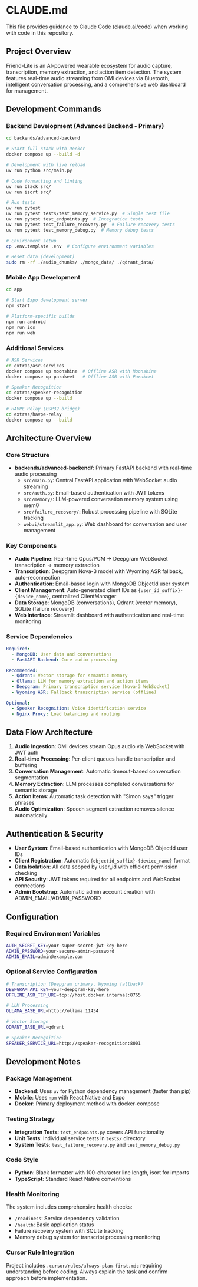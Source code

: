 # CLAUDE.md

This file provides guidance to Claude Code (claude.ai/code) when working with code in this repository.

## Project Overview

Friend-Lite is an AI-powered wearable ecosystem for audio capture, transcription, memory extraction, and action item detection. The system features real-time audio streaming from OMI devices via Bluetooth, intelligent conversation processing, and a comprehensive web dashboard for management.

## Development Commands

### Backend Development (Advanced Backend - Primary)
```bash
cd backends/advanced-backend

# Start full stack with Docker
docker compose up --build -d

# Development with live reload
uv run python src/main.py

# Code formatting and linting
uv run black src/
uv run isort src/

# Run tests
uv run pytest
uv run pytest tests/test_memory_service.py  # Single test file
uv run pytest test_endpoints.py  # Integration tests
uv run pytest test_failure_recovery.py  # Failure recovery tests
uv run pytest test_memory_debug.py  # Memory debug tests

# Environment setup
cp .env.template .env  # Configure environment variables

# Reset data (development)
sudo rm -rf ./audio_chunks/ ./mongo_data/ ./qdrant_data/
```

### Mobile App Development
```bash
cd app

# Start Expo development server
npm start

# Platform-specific builds
npm run android
npm run ios
npm run web
```

### Additional Services
```bash
# ASR Services
cd extras/asr-services
docker compose up moonshine  # Offline ASR with Moonshine
docker compose up parakeet   # Offline ASR with Parakeet

# Speaker Recognition
cd extras/speaker-recognition
docker compose up --build

# HAVPE Relay (ESP32 bridge)
cd extras/havpe-relay
docker compose up --build
```

## Architecture Overview

### Core Structure
- **backends/advanced-backend/**: Primary FastAPI backend with real-time audio processing
  - `src/main.py`: Central FastAPI application with WebSocket audio streaming
  - `src/auth.py`: Email-based authentication with JWT tokens
  - `src/memory/`: LLM-powered conversation memory system using mem0
  - `src/failure_recovery/`: Robust processing pipeline with SQLite tracking
  - `webui/streamlit_app.py`: Web dashboard for conversation and user management

### Key Components
- **Audio Pipeline**: Real-time Opus/PCM → Deepgram WebSocket transcription → memory extraction
- **Transcription**: Deepgram Nova-3 model with Wyoming ASR fallback, auto-reconnection
- **Authentication**: Email-based login with MongoDB ObjectId user system
- **Client Management**: Auto-generated client IDs as `{user_id_suffix}-{device_name}`, centralized ClientManager
- **Data Storage**: MongoDB (conversations), Qdrant (vector memory), SQLite (failure recovery)
- **Web Interface**: Streamlit dashboard with authentication and real-time monitoring

### Service Dependencies
```yaml
Required:
  - MongoDB: User data and conversations
  - FastAPI Backend: Core audio processing

Recommended:
  - Qdrant: Vector storage for semantic memory
  - Ollama: LLM for memory extraction and action items
  - Deepgram: Primary transcription service (Nova-3 WebSocket)
  - Wyoming ASR: Fallback transcription service (offline)

Optional:
  - Speaker Recognition: Voice identification service
  - Nginx Proxy: Load balancing and routing
```

## Data Flow Architecture

1. **Audio Ingestion**: OMI devices stream Opus audio via WebSocket with JWT auth
2. **Real-time Processing**: Per-client queues handle transcription and buffering
3. **Conversation Management**: Automatic timeout-based conversation segmentation
4. **Memory Extraction**: LLM processes completed conversations for semantic storage
5. **Action Items**: Automatic task detection with "Simon says" trigger phrases
6. **Audio Optimization**: Speech segment extraction removes silence automatically

## Authentication & Security

- **User System**: Email-based authentication with MongoDB ObjectId user IDs
- **Client Registration**: Automatic `{objectid_suffix}-{device_name}` format
- **Data Isolation**: All data scoped by user_id with efficient permission checking
- **API Security**: JWT tokens required for all endpoints and WebSocket connections
- **Admin Bootstrap**: Automatic admin account creation with ADMIN_EMAIL/ADMIN_PASSWORD

## Configuration

### Required Environment Variables
```bash
AUTH_SECRET_KEY=your-super-secret-jwt-key-here
ADMIN_PASSWORD=your-secure-admin-password
ADMIN_EMAIL=admin@example.com
```

### Optional Service Configuration
```bash
# Transcription (Deepgram primary, Wyoming fallback)
DEEPGRAM_API_KEY=your-deepgram-key-here
OFFLINE_ASR_TCP_URI=tcp://host.docker.internal:8765

# LLM Processing
OLLAMA_BASE_URL=http://ollama:11434

# Vector Storage
QDRANT_BASE_URL=qdrant

# Speaker Recognition
SPEAKER_SERVICE_URL=http://speaker-recognition:8001
```

## Development Notes

### Package Management
- **Backend**: Uses `uv` for Python dependency management (faster than pip)
- **Mobile**: Uses `npm` with React Native and Expo
- **Docker**: Primary deployment method with docker-compose

### Testing Strategy
- **Integration Tests**: `test_endpoints.py` covers API functionality
- **Unit Tests**: Individual service tests in `tests/` directory
- **System Tests**: `test_failure_recovery.py` and `test_memory_debug.py`

### Code Style
- **Python**: Black formatter with 100-character line length, isort for imports
- **TypeScript**: Standard React Native conventions

### Health Monitoring
The system includes comprehensive health checks:
- `/readiness`: Service dependency validation
- `/health`: Basic application status
- Failure recovery system with SQLite tracking
- Memory debug system for transcript processing monitoring

### Cursor Rule Integration
Project includes `.cursor/rules/always-plan-first.mdc` requiring understanding before coding. Always explain the task and confirm approach before implementation.